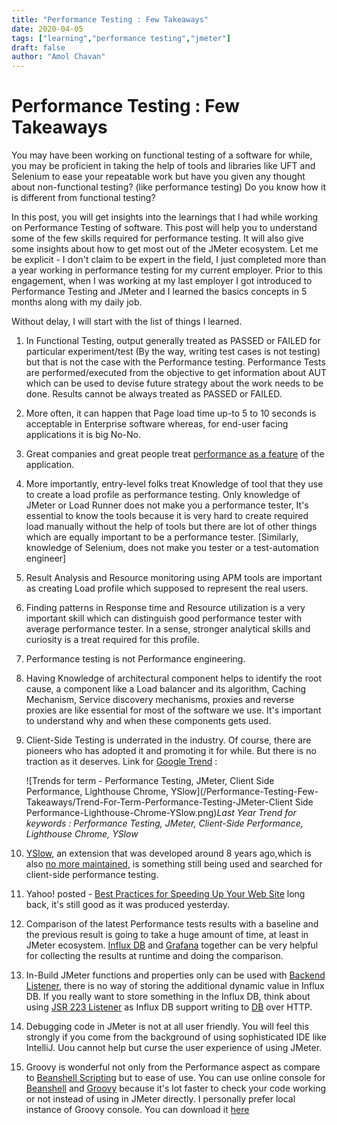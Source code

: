 ```yaml
---
title: "Performance Testing : Few Takeaways"
date: 2020-04-05
tags: ["learning","performance testing","jmeter"]
draft: false
author: "Amol Chavan"
---
```


# Performance Testing : Few Takeaways

You may have been working on functional testing of a software for while,  you may be proficient in taking the help of tools and libraries like UFT and Selenium to ease your repeatable work but have you given any thought about non-functional testing? (like performance testing) Do you know how it is different from functional testing?

In this post, you will get insights into the learnings that I had while working on Performance Testing of software.  This post will help you to understand some of the few skills required for performance testing. It will also give some insights about how to get most out of the JMeter ecosystem. Let me be explicit - I don't claim to be expert in the field, I just completed more than a year working in performance testing for my current employer. Prior to this engagement, when I was working at my last employer I got introduced to Performance Testing and JMeter and I learned the basics concepts in 5 months along with my daily job.

Without delay, I will start with the list of things I learned.

1. In Functional Testing, output generally treated as PASSED or FAILED for particular experiment/test (By the way, writing test cases is not testing) but that is not the case with the Performance testing. Performance Tests are performed/executed from the objective to get information about AUT which can be used to devise future strategy about the work needs to be done.  Results cannot be always treated as PASSED or FAILED.
2. More often, it can happen that Page load time up-to 5 to 10 seconds is acceptable in Enterprise software whereas, for end-user facing applications it is big No-No.
3. Great companies and great people treat [performance as a feature](https://blog.codinghorror.com/performance-is-a-feature/) of the application.
4. More importantly, entry-level folks treat Knowledge of tool that they use to create a load profile as performance testing. Only knowledge of JMeter or Load Runner does not make you a performance tester, It's essential to know the tools because it is very hard to create required load manually without the help of tools but there are lot of other things which are equally important to be a performance tester. [Similarly, knowledge of Selenium, does not make you tester or a test-automation engineer]
5. Result Analysis and Resource monitoring using APM tools are important as creating Load profile which supposed to represent the real users.
6. Finding patterns in Response time and Resource utilization is a very important skill which can distinguish good performance tester with average performance tester. In a sense, stronger analytical skills and curiosity is a treat required for this profile.
7. Performance testing is not Performance engineering.
8. Having Knowledge of architectural component helps to identify the root cause, a component like a Load balancer and its algorithm, Caching Mechanism, Service discovery mechanisms, proxies and reverse proxies are like essential for most of the software we use. It's important to understand why and when these components gets used.
9. Client-Side Testing is underrated in the industry. Of course,  there are pioneers who has adopted it and promoting it for while.  But there is no traction as it deserves.
Link for [Google Trend](https://trends.google.com/trends/explore?q=Performance%20Testing,JMeter,Client%20Side%20Performance,Lighthouse%20Chrome,YSlow) :

    ![Trends for term - Performance Testing, JMeter, Client Side Performance, Lighthouse Chrome, YSlow](/Performance-Testing-Few-Takeaways/Trend-For-Term-Performance-Testing-JMeter-Client Side Performance-Lighthouse-Chrome-YSlow.png)_Last Year Trend for keywords : Performance Testing, JMeter, Client-Side Performance, Lighthouse Chrome, YSlow_

10.  [YSlow](http://yslow.org/), an extension that was developed around 8 years ago,which is also [no more maintained](https://github.com/marcelduran/yslow), is something still being used and searched for client-side performance testing.
11.    Yahoo! posted - [Best Practices for Speeding Up Your Web Site](https://developer.yahoo.com/performance/rules.html) long back, it's still good as it was produced yesterday.
12.  Comparison of the latest Performance tests results with a baseline and the previous result is going to take a huge amount of time,  at least in JMeter ecosystem. [Influx DB](https://www.influxdata.com/) and [Grafana](https://grafana.com/) together can be very helpful for collecting the results at runtime and doing the comparison.
13.  In-Build JMeter functions and properties only can be used with [Backend Listener](https://jmeter.apache.org/usermanual/realtime-results.html), there is no way of storing the additional dynamic value in Influx DB. If you really want to store something in the Influx DB, think about using [JSR 223 Listener](https://jmeter.apache.org/usermanual/component_reference.html#JSR223_Listener) as Influx DB support writing to [DB](https://docs.influxdata.com/influxdb/v1.7/tools/api/#write-http-endpoint) over HTTP.
14.  Debugging code in JMeter is not at all user friendly. You will feel this strongly if you come from the background of using sophisticated IDE like IntelliJ. Uou cannot help but curse the user experience of using JMeter.
15.  Groovy is wonderful not only from the Performance aspect as compare to [Beanshell Scripting](https://beanshell.github.io/) but to ease of use. You can use online console for [Beanshell](https://tio.run/#beanshell)  and [Groovy](https://groovyconsole.appspot.com/) because it's lot faster to check your code working or not instead of using in JMeter directly. I personally prefer local instance of Groovy console. You can download it [here](http://groovy-lang.org/download.html)
